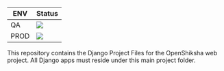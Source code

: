 
| ENV | Status |
| --- | --- |
| QA | ![](https://github.com/openshiksha/openshiksha/workflows/CI/CD%20Pipeline/badge.svg?branch=qa) |
| PROD | ![](https://github.com/openshiksha/openshiksha/workflows/CI/CD%20Pipeline/badge.svg?branch=prod) |

This repository contains the Django Project Files for the OpenShiksha web project. All Django apps must reside under this main project folder.
